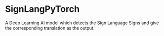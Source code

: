 # SignLangPyTorch
A Deep Learning AI model which detects the Sign Language Signs and give the corresponding translation as the output.
